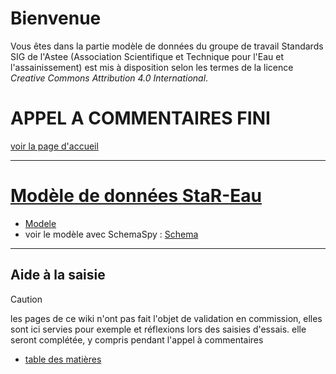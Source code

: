 # Bienvenue

Vous êtes dans la partie modèle de données du groupe de travail Standards SIG de l'Astee (Association Scientifique et Technique pour l'Eau et l'assainissement) est mis à disposition selon les termes de la licence _Creative Commons Attribution 4.0 International_.

# APPEL A COMMENTAIRES FINI

[voir la page d'accueil](https://github.com/cnigfr/StaR-Eau/wiki)

***

# [Modèle de données StaR-Eau](accueil-modele)

* [Modele](mcd-modele)
* voir le modèle avec SchemaSpy : [Schema](https://stareau.pasq.fr/index.html)

***
## Aide à la saisie

> [!CAUTION]
> les pages de ce wiki n'ont pas fait l'objet de validation en commission, elles sont ici servies pour exemple et réflexions lors des saisies d'essais. elle seront complétée, y compris pendant l'appel à commentaires

* [table des matières](table_matiere)
